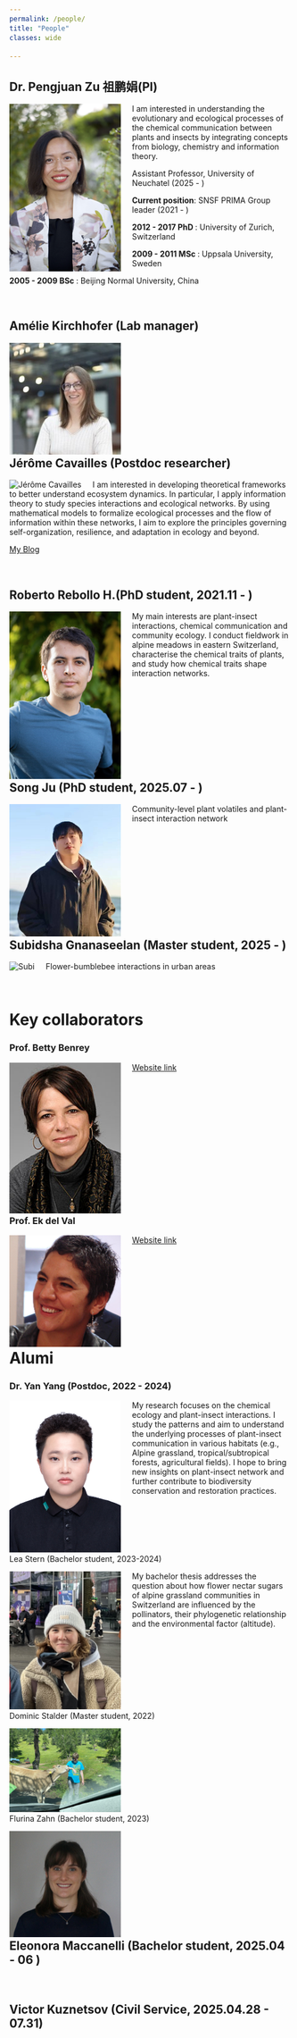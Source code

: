 ```yaml
---
permalink: /people/
title: "People"
classes: wide

---
```


<div style="clear: both">
    <h2>Dr. Pengjuan Zu 祖鹏娟(PI)</h2>
    <div style="float: left; margin-right: 20px">
        <img src="../assets/images/PZu_2022_3.jpg" width="200" alt="Pengjuan Zu">
    </div>
    <div>
        <p>I am interested in understanding the evolutionary and ecological processes of the chemical communication between plants and insects by integrating concepts from biology, chemistry and information theory.</p>
        <div>
            <p class="small"> Assistant Professor, University of Neuchatel  (2025 - ) </p>
            <p class="small"><b>Current position</b>: SNSF PRIMA Group leader (2021 - ) </p>
            <p class="small"><b>2012 - 2017 PhD </b>: University of Zurich, Switzerland </p>
            <p class="small"><b>2009 - 2011 MSc </b>: Uppsala University, Sweden </p>
            <p class="small"><b>2005 - 2009 BSc </b>: Beijing Normal University, China </p>
        </div>
    </div>
</div>
<br>

<div style="clear: both">
<h2> Amélie Kirchhofer (Lab manager)</h2>
<div style="float: left; margin-right: 20px">
    <img src="../assets/images/Amelie.jpg" width="200" alt="Jérôme Cavailles">
</div>
<div>    
    <p> </p>
</div>
</div>
<br>


<div style="clear: both">
<h2> Jérôme Cavailles (Postdoc researcher)</h2>
<div style="float: left; margin-right: 20px">
    <img src="../assets/images/JeromeC.JPG" width="200" alt="Jérôme Cavailles">
</div>
<div>    
    <p> I am interested in developing theoretical frameworks to better understand ecosystem dynamics. In particular, I apply information theory to study species interactions and ecological networks. By using mathematical models to formalize ecological processes and the flow of information within these networks, I aim to explore the principles governing self-organization, resilience, and adaptation in ecology and beyond.</p> 
    <p><a href="https://interactionintegration.org">My Blog</a></p>
</div>
</div>
<br>


<div style="clear: both">
<h2>Roberto Rebollo H.(PhD student, 2021.11 - )</h2>
<div style="float: left; margin-right: 20px">
    <img src="../assets/images/Picture_Roberto_RH.jpg" width="200" alt="Roberto Rebollo H.">
</div>
<div>    
    <p> My main interests are plant-insect interactions, chemical communication and community ecology. I conduct fieldwork in alpine meadows in eastern Switzerland, characterise the chemical traits of plants, and study how chemical traits shape interaction networks. </p>
</div>
</div>
<br>


<br>

<div style="clear: both">
<h2>Song Ju (PhD student, 2025.07 - )</h2>
<div style="float: left; margin-right: 20px">
    <img src="../assets/images/SongJu.jpg" width="200" alt="Kofi">
</div>
<div>    
    <p> Community-level plant volatiles and plant-insect interaction network </p>
</div>
</div>
<br>

<div style="clear: both">
<h2>Subidsha Gnanaseelan (Master student, 2025 - )</h2>
<div style="float: left; margin-right: 20px">
    <img src="../assets/images/Subi.png" width="200" alt="Subi">
</div>
<div>    
    <p> Flower-bumblebee interactions in urban areas </p>
</div>
</div>
<br>


<div style="clear: both">
<h1>Key collaborators</h1>

<div style="clear: both">
<h3>Prof. Betty Benrey</h3>
<div style="float: left; margin-right: 20px">
    <img src="../assets/images/Benrey_Betty.jpg" width="200" alt="Yan Yang">
</div>
<div>
<p><a href="https://ento.psu.edu/directory/bvb5821">Website link</a></p>    </div>
</div>
<br>

<div style="clear: both">
<h3>Prof. Ek del Val</h3>
<div style="float: left; margin-right: 20px">
    <img src="../assets/images/Ek_delVal.png"  width="200" alt="Yan Yang">
</div>
<div>
<p><a href="https://www.iies.unam.mx/investigacion/perfiles-investigadores/ek-del-val-de-gortari/">Website link</a></p>    </div>
</div>
<br>


<div style="clear: both">
<h1>Alumi</h1>

<div style="clear: both">
<h3>Dr. Yan Yang (Postdoc, 2022 - 2024)</h3>
<div style="float: left; margin-right: 20px">
    <img src="../assets/images/YanYang.jpg"width="200" alt="Yan Yang">
</div>
<div>
    <p>My research focuses on the chemical ecology and plant-insect interactions. I study the patterns and aim to understand the underlying processes of plant-insect communication in various habitats (e.g., Alpine grassland, tropical/subtropical forests, agricultural fields). I hope to bring new insights on plant-insect network and further contribute to biodiversity conservation and restoration practices.</p>
    </div>
</div>
<br>

<div style="clear: both">
<p>Lea Stern (Bachelor student, 2023-2024)</p>
 <div style="float: left; margin-right: 20px">
    <img src="../assets/images/Lea Stern.jpg" width="200" alt="Picture name">
 </div>
 <div>    
    <p> My bachelor thesis addresses the question about how flower nectar sugars of alpine grassland communities in Switzerland are influenced by the pollinators, their phylogenetic relationship and the environmental factor (altitude).</p>
 </div>
</div>
<br>




<div style="clear: both">
<p>Dominic Stalder (Master student, 2022)
</p>
<div style="float: left; margin-right: 20px">
    <img src="../assets/images/DStalder.JPG" width="200" alt="Dominic Stalder">
 </div>

<div style="clear: both">
<p>Flurina Zahn (Bachelor student, 2023)</p>
 <div style="float: left; margin-right: 20px">
    <img src="../assets/images/Flurina Zahn.jpg" width="200" alt="Picture name">
 </div>
 <div>    
    <p></p>
 </div>
</div>
<br>

<div style="clear: both">
<h2> Eleonora Maccanelli (Bachelor student, 2025.04 - 06 )</h2>

<div>    
    <p>  </p>
</div>
</div>
<br>

<div style="clear: both">
<h2> Victor Kuznetsov (Civil Service, 2025.04.28 - 07.31)</h2>

<div>    
    <p>  </p>
</div>
</div>
<br>

</div>
